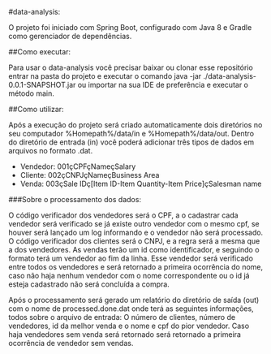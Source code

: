  #data-analysis:

O projeto foi iniciado com Spring Boot, configurado com Java 8 e Gradle como gerenciador de dependências.
 
##Como executar:

Para usar o data-analysis você precisar baixar ou clonar esse repositório entrar na pasta do projeto e executar o comando java -jar ./data-analysis-0.0.1-SNAPSHOT.jar ou importar na sua IDE de preferência e executar o método main. 

##Como utilizar:

Após a execução do projeto será criado automaticamente dois diretórios no seu computador
%Homepath%/data/in e %Homepath%/data/out. Dentro do diretório de entrada (in) você poderá adicionar três tipos de dados em arquivos no formato .dat.

- Vendedor: 001çCPFçNameçSalary 
- Cliente:  002çCNPJçNameçBusiness Area
- Venda: 003çSale IDç[Item ID-Item Quantity-Item Price]çSalesman name 

###Sobre o processamento dos dados:

O código verificador dos vendedores será o CPF, a o cadastrar cada vendedor será verificado se já existe outro vendedor com o mesmo cpf, se houver será lançado um log informando e o vendedor não será processado. O código verificador dos clientes será o CNPJ, e a regra será a mesma que a dos vendedores. As vendas terão um id como identificador, e seguindo o formato terá um vendedor ao fim da linha. Esse vendedor será verificado entre todos os vendedores e será retornado a primeira ocorrência do nome, caso não haja nenhum vendedor com o nome correspondente ou o id já esteja cadastrado não será concluída a compra.

Após o processamento será gerado um relatório do diretório de saída (out) com o nome de processed.done.dat onde terá as seguintes informações, todos sobre o arquivo de entrada:
O número de clientes, número de vendedores,  id da melhor venda e o nome e cpf do pior vendedor. Caso haja vendedores sem venda será retornado será retornado a primeira ocorrência de vendedor sem vendas.
